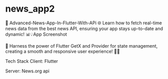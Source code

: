 # news_app2
📰 Advanced-News-App-In-Flutter-With-APi
🌐 Learn how to fetch real-time news data from the best news API, ensuring your app stays up-to-date and dynamic! 📊💡App Screenshot

🚀 Harness the power of Flutter GetX and Provider for state management, creating a smooth and responsive user experience! 🔄🌈

Tech Stack
Client: Flutter

Server: News.org api
